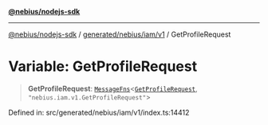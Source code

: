 [**@nebius/nodejs-sdk**](../../../../../README.md)

---

[@nebius/nodejs-sdk](../../../../../README.md) / [generated/nebius/iam/v1](../README.md) / GetProfileRequest

# Variable: GetProfileRequest

> **GetProfileRequest**: [`MessageFns`](../../../../../runtime/protos/core/interfaces/MessageFns.md)\<[`GetProfileRequest`](../interfaces/GetProfileRequest.md), `"nebius.iam.v1.GetProfileRequest"`\>

Defined in: src/generated/nebius/iam/v1/index.ts:14412
